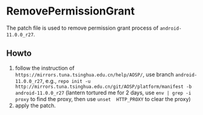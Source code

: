 # RemovePermissionGrant

The patch file is used to remove permission grant process of `android-11.0.0_r27`. 

## Howto 

1. follow the instruction of `https://mirrors.tuna.tsinghua.edu.cn/help/AOSP/`, use branch `android-11.0.0_r27`, e.g., `repo init -u http://mirrors.tuna.tsinghua.edu.cn/git/AOSP/platform/manifest -b android-11.0.0_r27` (lantern tortured me for 2 days, use `env | grep -i proxy` to find the proxy, then use `unset  HTTP_PROXY` to clear the proxy)  
2. apply the patch.
